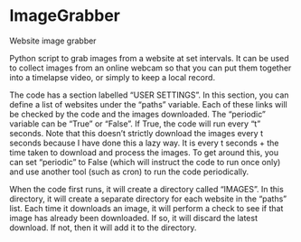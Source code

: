 # ImageGrabber
Website image grabber

Python script to grab images from a website at set intervals.
It can be used to collect images from an online webcam so that you can put them together into a timelapse video, or simply to keep a local record.

The code has a section labelled “USER SETTINGS”. In this section, you can define a list of websites under the “paths” variable. Each of these links will be checked by the code and the images downloaded. The “periodic” variable can be “True” or “False”. If True, the code will run every “t” seconds. Note that this doesn’t strictly download the images every t seconds because I have done this a lazy way. It is every t seconds + the time taken to download and process the images. To get around this, you can set “periodic” to False (which will instruct the code to run once only) and use another tool (such as cron) to run the code periodically.

When the code first runs, it will create a directory called “IMAGES”. In this directory, it will create a separate directory for each website in the “paths” list. Each time it downloads an image, it will perform a check to see if that image has already been downloaded. If so, it will discard the latest download. If not, then it will add it to the directory.
